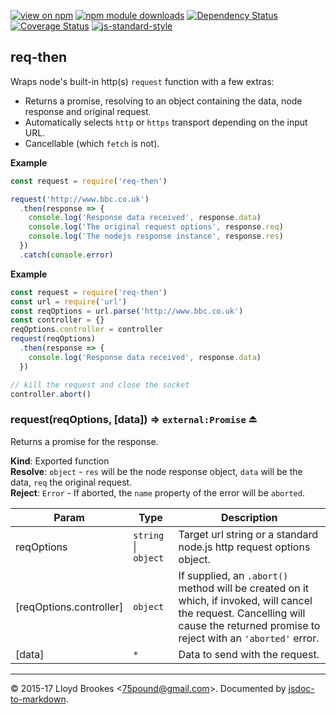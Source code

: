 [![view on npm](http://img.shields.io/npm/v/req-then.svg)](https://www.npmjs.org/package/req-then)
[![npm module downloads](http://img.shields.io/npm/dt/req-then.svg)](https://www.npmjs.org/package/req-then)
[![Dependency Status](https://david-dm.org/75lb/req-then.svg)](https://david-dm.org/75lb/req-then)
[![Coverage Status](https://coveralls.io/repos/github/75lb/req-then/badge.svg)](https://coveralls.io/github/75lb/req-then)
[![js-standard-style](https://img.shields.io/badge/code%20style-standard-brightgreen.svg)](https://github.com/feross/standard)

<a name="module_req-then"></a>

## req-then
Wraps node's built-in http(s) `request` function with a few extras:

- Returns a promise, resolving to an object containing the data, node response and original request.
- Automatically selects `http` or `https` transport depending on the input URL.
- Cancellable (which `fetch` is not).

**Example**  
```js
const request = require('req-then')

request('http://www.bbc.co.uk')
  .then(response => {
    console.log('Response data received', response.data)
    console.log('The original request options', response.req)
    console.log('The nodejs response instance', response.res)
  })
  .catch(console.error)
```
**Example**  
```js
const request = require('req-then')
const url = require('url')
const reqOptions = url.parse('http://www.bbc.co.uk')
const controller = {}
reqOptions.controller = controller
request(reqOptions)
  .then(response => {
    console.log('Response data received', response.data)
  })

// kill the request and close the socket
controller.abort()
```
<a name="exp_module_req-then--request"></a>

### request(reqOptions, [data]) ⇒ <code>external:Promise</code> ⏏
Returns a promise for the response.

**Kind**: Exported function  
**Resolve**: <code>object</code> - `res` will be the node response object, `data` will be the data, `req` the original request.  
**Reject**: <code>Error</code> - If aborted, the `name` property of the error will be `aborted`.  

| Param | Type | Description |
| --- | --- | --- |
| reqOptions | <code>string</code> \| <code>object</code> | Target url string or a standard node.js http request options object. |
| [reqOptions.controller] | <code>object</code> | If supplied, an `.abort()` method will be created on it which, if invoked, will cancel the request. Cancelling will cause the returned promise to reject with an `'aborted'` error. |
| [data] | <code>\*</code> | Data to send with the request. |


* * *

&copy; 2015-17 Lloyd Brookes \<75pound@gmail.com\>. Documented by [jsdoc-to-markdown](https://github.com/jsdoc2md/jsdoc-to-markdown).
